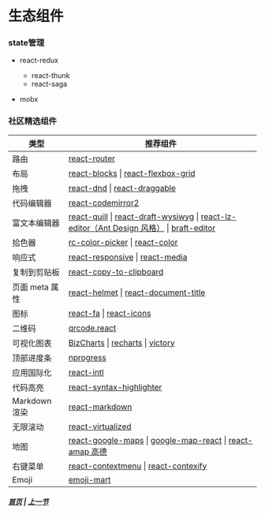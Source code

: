 # 生态组件

### state管理

  * react-redux

    * react-thunk
    * react-saga

  * mobx

### 社区精选组件

类型 | 推荐组件
----|--------
路由 | [react-router](https://github.com/ReactTraining/react-router)
布局 | [react-blocks](https://github.com/whoisandy/react-blocks) \| [react-flexbox-grid](https://github.com/roylee0704/react-flexbox-grid)
拖拽 | [react-dnd](https://github.com/gaearon/react-dnd) \| [react-draggable](https://github.com/mzabriskie/react-draggable)
代码编辑器 | [react-codemirror2](https://github.com/scniro/react-codemirror2)
富文本编辑器 | [react-quill](https://github.com/zenoamaro/react-quill) \| [react-draft-wysiwyg](https://github.com/jpuri/react-draft-wysiwyg) \| [react-lz-editor（Ant Design 风格）](https://github.com/leejaen/react-lz-editor) \| [braft-editor](https://github.com/margox/braft-editor)
拾色器 | [rc-color-picker](https://github.com/react-component/color-picker) \| [react-color](http://casesandberg.github.io/react-color/)
响应式 | [react-responsive](https://github.com/contra/react-responsive) \| [react-media](https://github.com/ReactTraining/react-media)
复制到剪贴板 | [react-copy-to-clipboard](https://github.com/nkbt/react-copy-to-clipboard)
页面 meta 属性 | [react-helmet](https://github.com/nfl/react-helmet) \| [react-document-title](https://github.com/gaearon/react-document-title)
图标 | [react-fa](https://github.com/andreypopp/react-fa) \| [react-icons](https://github.com/gorangajic/react-icons)
二维码  | [qrcode.react](https://github.com/zpao/qrcode.react)
可视化图表 | [BizCharts](https://github.com/alibaba/BizCharts) \| [recharts](https://github.com/recharts/recharts/) \| [victory](https://github.com/FormidableLabs/victory)
顶部进度条 | [nprogress](https://github.com/rstacruz/nprogress)
应用国际化 | [react-intl](https://github.com/yahoo/react-intl)
代码高亮 | [react-syntax-highlighter](https://github.com/conorhastings/react-syntax-highlighter)
Markdown 渲染 | [react-markdown](http://rexxars.github.io/react-markdown/)
无限滚动 | [react-virtualized](https://github.com/bvaughn/react-virtualized)
地图 | [react-google-maps](https://github.com/tomchentw/react-google-maps) \| [google-map-react](https://github.com/istarkov/google-map-react) \| [react-amap 高德](https://github.com/ElemeFE/react-amap)
右键菜单 | [react-contextmenu](https://github.com/vkbansal/react-contextmenu/) \| [react-contexify](https://github.com/fkhadra/react-contexify)
Emoji | [emoji-mart](https://github.com/missive/emoji-mart)



 ##### [首页](../../README.md) | [上一节](./03.md) 
